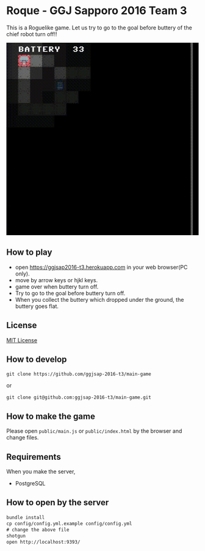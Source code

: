 Roque - GGJ Sapporo 2016 Team 3
=======
This is a Roguelike game.
Let us try to go to the goal before buttery of the chief robot turn off!!

![Game](https://raw.githubusercontent.com/ggjsap-2016-t3/main-game/image-in-readme/public/resources/in-readme.gif)

## How to play

- open https://ggjsap2016-t3.herokuapp.com in your web browser(PC only).
- move by arrow keys or hjkl keys.
- game over when buttery turn off.
- Try to go to the goal before buttery turn off.
- When you collect the buttery which dropped under the ground, the buttery goes flat.


## License
[MIT License](https://opensource.org/licenses/MIT)


## How to develop

```
git clone https://github.com/ggjsap-2016-t3/main-game
```

or

```
git clone git@github.com:ggjsap-2016-t3/main-game.git
```

## How to make the game
Please open `public/main.js` or `public/index.html` by the browser and change files.

## Requirements
When you make the server,

- PostgreSQL

## How to open by the server

```
bundle install
cp config/config.yml.example config/config.yml
# change the above file
shotgun
open http://localhost:9393/
```

